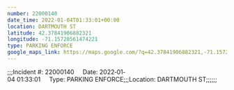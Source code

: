 ```yaml
---
number: 22000140
date_time: 2022-01-04T01:33:01+00:00
location: DARTMOUTH ST
latitude: 42.37841906882321
longitude: -71.15720561474221
type: PARKING ENFORCE
google_maps_link: https://maps.google.com/?q=42.37841906882321,-71.15720561474221
---
```


;;;Incident #: 22000140     Date: 2022‐01‐04 01:33:01     Type: PARKING ENFORCE;;;Location: DARTMOUTH ST;;;;;;
